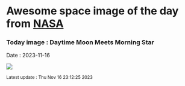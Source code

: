 
# Awesome space image of the day from [NASA](https://api.nasa.gov/)

### Today image : Daytime Moon Meets Morning Star
Date : 2023-11-16

![](https://apod.nasa.gov/apod/image/2311/Katarzyna20_1024.jpg)

<small>Latest update : Thu Nov 16 23:12:25 2023</small>
        